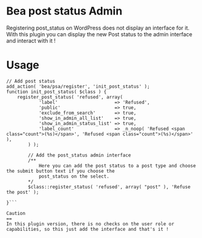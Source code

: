Bea post status Admin
==

Registering post_status on WordPress does not display an interface for it.
With this plugin you can display the new Post status to the admin interface and interact with it !

Usage 
==
```
// Add post status
add_action( 'bea/psa/register', 'init_post_status' );
function init_post_status( $class ) {
	register_post_status( 'refused', array(
			'label'                     => 'Refused',
			'public'                    => true,
			'exclude_from_search'       => true,
			'show_in_admin_all_list'    => true,
			'show_in_admin_status_list' => true,
			'label_count'               => _n_noop( 'Refused <span class="count">(%s)</span>', 'Refused <span class="count">(%s)</span>' ),
		) );

		// Add the post_status admin interface
		/**
			Here you can add the post status to a post type and choose the submit button text if you choose the 
			post_status on the select.
		*/
		$class::register_status( 'refused', array( "post" ), 'Refuse the post' );
	
}```

Caution
==
In this plugin version, there is no checks on the user role or capabilities, so this just add the interface and that's it !
